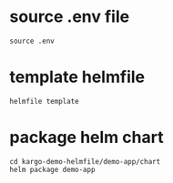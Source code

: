 # source .env file
```
source .env
```

# template helmfile
```
helmfile template 
```


# package helm chart
```
cd kargo-demo-helmfile/demo-app/chart
helm package demo-app
```